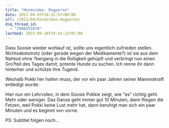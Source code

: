 ```yaml
---
title: "Heimvideo: Dogporno"
date: 2011-04-03T18:32:57+00:00
url: /2011/04/heimvideo-dogporno/
dsq_thread_id:
  - "2900351870"
lastmod: 2023-09-10T19:14:12+07:00
---
```

<div class="media video">
</div>

Dass Soosie wieder wohlauf ist, sollte uns eigentlich zufrieden stellen. Nichtsdestotrotz (oder gerade wegen der Medikamente?) ist sie aus dem Nahtod ohne ?bergang in die Rolligkeit gehüpft und verbringt nun einen Gro?teil des Tages damit, potente Hunde zu suchen. Ich renne ihr dann hinterher und schütze ihre Tugend.

Weshalb Pokki her halten muss, der vor ein paar Jahren seiner Manneskraft entledigt wurde.

Hier nun ein Lehrvideo, in dem Soosie Pokkie zeigt, wie "es" richtig geht. Mehr oder weniger. Das Ganze geht immer gut 10 Minuten, dann fliegen die Fetzen, weil Pokki keine Lust mehr hat, dann beruhigt man sich ein paar Minuten und es beginnt von vorne.

PS: Subtitel folgen noch...
